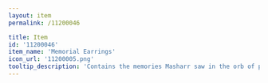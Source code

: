 ```yaml
---
layout: item
permalink: /11200046

title: Item
id: '11200046'
item_name: 'Memorial Earrings'
icon_url: '11200005.png'
tooltip_description: 'Contains the memories Masharr saw in the orb of prophecy. Sift through them carefully, and you might find a clue that''ll forever change the world.'
---
```

